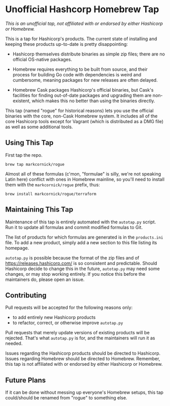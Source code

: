 # Unofficial Hashcorp Homebrew Tap

_This is an unofficial tap, not affiliated with or endorsed by either
Hashicorp or Homebrew._

This is a tap for Hashicorp's products. The current state of installing
and keeping these products up-to-date is pretty disappointing:

-   Hashicorp themselves distribute binaries as simple zip files; there
    are no official OS-native packages.

-   Homebrew requires everything to be built from source, and their
    process for building Go code with dependencies is weird and
    cumbersome, meaning packages for new releases are often delayed.

-   Homebrew Cask packages Hashicorp's official binaries, but Cask's
    facilities for finding out-of-date packages and upgrading them are
    non-existent, which makes this no better than using the
    binaries directly.

This tap (named "rogue" for historical reasons) lets you use the official
binaries with the core, non-Cask Homebrew system. It includes all of the
core Hashicorp tools except for Vagrant (which is distributed as a DMG
file) as well as some additional tools.

## Using This Tap

First tap the repo.

    brew tap markcornick/rogue

Almost all of these formulas (c'mon, "formulae" is silly, we're not
speaking Latin here) conflict with ones in Homebrew mainline, so you'll
need to install them with the `markcornick/rogue` prefix, thus:

    brew install markcornick/rogue/terraform

## Maintaining This Tap

Maintenance of this tap is entirely automated with the `autotap.py`
script. Run it to update all formulas and commit modified formulas to
Git.

The list of products for which formulas are generated is in the
`products.ini` file. To add a new product, simply add a new section to
this file listing its homepage.

`autotap.py` is possible because the format of the zip files and of
<https://releases.hashicorp.com/> is so consistent and predictable.
Should Hashicorp decide to change this in the future, `autotap.py` may
need some changes, or may stop working entirely. If you notice this
before the maintainers do, please open an issue.

## Contributing

Pull requests will be accepted for the following reasons only:

-   to add entirely new Hashicorp products
-   to refactor, correct, or otherwise improve `autotap.py`

Pull requests that merely update versions of existing products will be
rejected. That's what `autotap.py` is for, and the maintainers will run
it as needed.

Issues regarding the Hashicorp products should be directed to Hashicorp.
Issues regarding Homebrew should be directed to Homebrew. Remember, this
tap is not affiliated with or endorsed by either Hashicorp or Homebrew.

## Future Plans

If it can be done without messing up everyone's Homebrew setups, this
tap could/should be renamed from "rogue" to something else.
